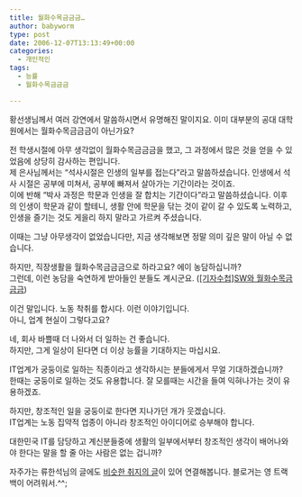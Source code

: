 ```yaml
---
title: 월화수목금금금…
author: babyworm
type: post
date: 2006-12-07T13:13:49+00:00
categories:
  - 개인적인
tags:
  - 능률
  - 월화수목금금금

---
```

황선생님께서 여러 강연에서 말씀하시면서 유명해진 말이지요. 이미 대부분의 공대 대학원에서는 월화수목금금금이 아닌가요?

전 학생시절에 아무 생각없이 월화수목금금금을 했고, 그 과정에서 많은 것을 얻을 수 있었음에 상당히 감사하는 편입니다.<br>
제 은사님께서는 “석사시절은 인생의 일부를 접는다”라고 말씀하셨습니다. 인생에서 석사 시절은 공부에 미쳐서, 공부에 빠져서 살아가는 기간이라는 것이죠.<br>
이에 반해 “박사 과정은 학문과 인생을 잘 합치는 기간이다”라고 말씀하셨습니다. 이후의 인생이 학문과 같이 할테니, 생활 안에 학문을 닦는 것이 같이 갈 수 있도록 노력하고, 인생을 즐기는 것도 게을리 하지 말라고 가르켜 주셨습니다. 

이때는 그냥 아무생각이 없었습니다만, 지금 생각해보면 정말 의미 깊은 말이 아닐 수 없습니다. 

하지만, 직장생활을 월화수목금금금으로 하라고요? 에이 농담하십니까?<br>
그런데, 이런 농담을 숙연하게 받아들인 분들도 계시군요. ([[기자수첩]SW와 월화수목금금금][1])

이건 말입니다. 노동 착취를 합시다. 이런 이야기입니다.<br>
아니, 업계 현실이 그렇다고요?

네, 회사 바쁠때 더 나와서 더 일하는 건 좋습니다.<br>
하지만, 그게 일상이 된다면 더 이상 능률을 기대하지는 마십시요. 

IT업계가 궁둥이로 일하는 직종이라고 생각하시는 분들에게서 무얼 기대하겠습니까?<br>
한때는 궁둥이로 일하는 것도 유용합니다. 잘 모를때는 시간을 들여 익혀나가는 것이 유용하겠죠.

하지만, 창조적인 일을 궁둥이로 한다면 지나가던 개가 웃겠습니다.<br>
IT업계는 노동 집약적 업종이 아니라 창조적인 아이디어로 승부해야 합니다. 

대한민국 IT를 담당하고 계신분들중에 생활의 일부에서부터 창조적인 생각이 배어나와야 한다는 말을 할 줄 아는 사람은 없는 겁니까?

자주가는 류한석님의 글에도 <A href="http://bobbyryu.blogspot.com/2006/12/blog-post\_3116.html" target=\_blank>비슷한 취지의 글</A>이 있어 연결해봅니다. 블로거는 영 트랙백이 어려워서.^^;

 [1]: http://www.etnews.co.kr/news/detail.html?id=200612040229
